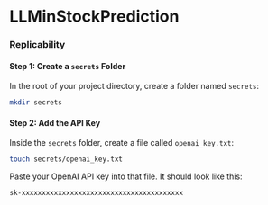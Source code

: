# LLMinStockPrediction

### Replicability 

#### Step 1: Create a `secrets` Folder

In the root of your project directory, create a folder named `secrets`:

```bash
mkdir secrets
```

#### Step 2: Add the API Key

Inside the `secrets` folder, create a file called `openai_key.txt`:

```bash
touch secrets/openai_key.txt
```

Paste your OpenAI API key into that file. It should look like this:

```
sk-xxxxxxxxxxxxxxxxxxxxxxxxxxxxxxxxxxxxxxxx
```